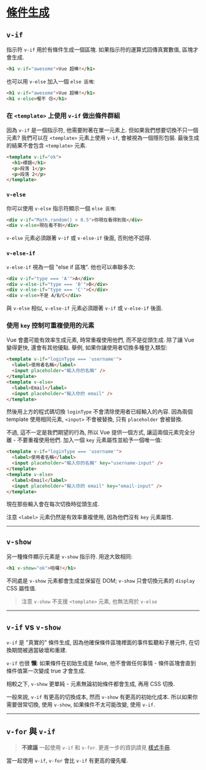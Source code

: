 # [條件生成](https://vuejs.org/v2/guide/conditional.html)

## `v-if`

指示符 `v-if` 用於有條件生成一個區塊. 如果指示符的運算式回傳真實數值, 區塊才會生成.

```html
<h1 v-if="awesome">Vue 超棒!</h1>
```

也可以用 `v-else` 加入一個 `else 區塊`:

```html
<h1 v-if="awesome">Vue 超棒!</h1>
<h1 v-else>喔不 😢</h1>
```

### 在 `<template>` 上使用 `v-if` 做出條件群組

因為 `v-if` 是一個指示符, 他需要附著在單一元素上. 但如果我們想要切換不只一個元素? 我們可以在 `<template>` 元素上使用 `v-if`, 會被視為一個隱形包裝. 最後生成的結果不會包含 `<template>` 元素.

```html
<template v-if="ok">
  <h1>標題</h1>
  <p>段落 1</p>
  <p>段落 2</p>
</template>
```

### `v-else`

你可以使用 `v-else` 指示符顯示一個 `else 區塊`:

```html
<div v-if="Math.random() > 0.5">你現在看得到我</div>
<div v-else>現在看不到</div>
```

`v-else` 元素必須跟著 `v-if` 或 `v-else-if` 後面, 否則他不認得.

### `v-else-if`

`v-else-if` 視為一個 "else if 區塊". 他也可以串聯多次:

```html
<div v-if="type === 'A'">A</div>
<div v-else-if="type === 'B'">B</div>
<div v-else-if="type === 'C'">C</div>
<div v-else>不是 A/B/C</div>
```

與 `v-else` 相似, `v-else-if` 元素必須跟著 `v-if` 或 `v-else-if` 後面.

### 使用 `key` 控制可重複使用的元素

Vue 會盡可能有效率生成元素, 時常重複使用他們, 而不是從頭生成. 除了讓 Vue 變得更快, 還會有其他優點. 舉例, 如果你讓使用者切換多種登入類型:

```html
<template v-if="loginType === 'username'">
  <label>使用者名稱</label>
  <input placeholder="輸入你的名稱" />
</template>
<template v-else>
  <label>Email</label>
  <input placeholder="輸入你的 email" />
</template>
```

然後用上方的程式碼切換 `loginType` 不會清除使用者已經輸入的內容. 因為兩個 template 使用相同元素, `<input>` 不會被替換, 只有 `placeholder` 會被替換.

不過, 這不一定是我們期望的行為, 所以 Vue 提供一個方式, 讓這兩個元素完全分離 - 不要重複使用他們. 加入一個 `key` 元素屬性並給予一個唯一值:

```html
<template v-if="loginType === 'username'">
  <label>使用者名稱</label>
  <input placeholder="輸入你的名稱" key="username-input" />
</template>
<template v-else>
  <label>Email</label>
  <input placeholder="輸入你的 email" key="email-input" />
</template>
```

現在那些輸入會在每次切換時從頭生成.

注意 `<label>` 元素仍然是有效率重複使用, 因為他們沒有 `key` 元素屬性.

---

## `v-show`

另一種條件顯示元素是 `v-show` 指示符. 用途大致相同:

```html
<h1 v-show="ok">哈囉!</h1>
```

不同處是 `v-show` 元素都會生成並保留在 DOM; `v-show` 只會切換元素的 `display` CSS 屬性值.

> 注意 `v-show` 不支援 `<template>` 元素, 也無法用於 `v-else`

---

## `v-if` vs `v-show`

`v-if` 是 "真實的" 條件生成, 因為他確保條件區塊裡面的事件監聽和子層元件, 在切換期間被適當破壞和重建.

`v-if` 也很 **懶**: 如果條件在初始生成是 false, 他不會做任何事情 - 條件區塊會直到條件值第一次變成 true 才會生成.

相較之下, `v-show` 更單純 - 元素無論初始條件都會生成, 再用 CSS 切換.

一般來說, `v-if` 有更高的切換成本, 然而 `v-show` 有更高的初始化成本. 所以如果你需要很常切換, 使用 `v-show`, 如果條件不太可能改變, 使用 `v-if`.

---

## `v-for` 與 `v-if`

> **不建議** 一起使用 `v-if` 和 `v-for`. 更進一步的資訊請見 [樣式手冊](https://vuejs.org/v2/style-guide/#Avoid-v-if-with-v-for-essential).

當一起使用 `v-if`, `v-for` 會比 `v-if` 有更高的優先權.
